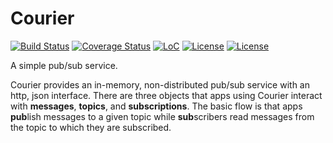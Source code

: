 # Courier

[![Build Status](https://travis-ci.org/davidMcneil/courier.svg?branch=master)](https://travis-ci.org/davidMcneil/courier)
[![Coverage Status](https://coveralls.io/repos/github/davidMcneil/courier/badge.svg)](https://coveralls.io/github/davidMcneil/courier)
[![LoC](https://tokei.rs/b1/github/davidMcneil/courier)](https://github.com/davidMcneil/courier)
[![License](http://img.shields.io/badge/license-MIT-blue.svg)](./LICENSE-MIT)
[![License](http://img.shields.io/badge/license-APACHE-blue.svg)](./LICENSE-APACHE)

A simple pub/sub service.

Courier provides an in-memory, non-distributed pub/sub service with an http, json interface. There are three objects that apps using Courier interact with **messages**, **topics**, and **subscriptions**. The basic flow is that apps **pub**lish messages to a given topic while **sub**scribers read messages from the topic to which they are subscribed.
